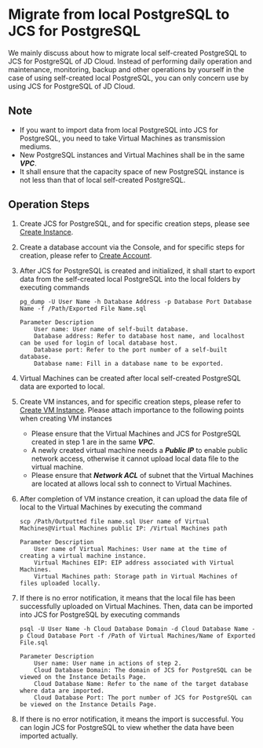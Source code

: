 # Migrate from local PostgreSQL to JCS for PostgreSQL
We mainly discuss about how to migrate local self-created PostgreSQL to JCS for PostgreSQL of JD Cloud. Instead of performing daily operation and maintenance, monitoring, backup and other operations by yourself in the case of using self-created local PostgreSQL, you can only concern use by using JCS for PostgreSQL of JD Cloud.

## Note
* If you want to import data from local PostgreSQL into JCS for PostgreSQL, you need to take Virtual Machines as transmission mediums.
* New PostgreSQL instances and Virtual Machines shall be in the same ***VPC***.
* It shall ensure that the capacity space of new PostgreSQL instance is not less than that of local self-created PostgreSQL.

## Operation Steps
1. Create JCS for PostgreSQL, and for specific creation steps, please see [Create Instance](../../../Operation-Guide/Instance/Create-Instance.md).
2. Create a database account via the Console, and for specific steps for creation, please refer to [Create Account](../../../Operation-Guide/Account/Create-Account/PostgreSQL-Create-Account.md).
3. After JCS for PostgreSQL is created and initialized, it shall start to export data from the self-created local PostgreSQL into the local folders by executing commands

    ```
    pg_dump -U User Name -h Database Address -p Database Port Database Name -f /Path/Exported File Name.sql

    Parameter Description
        User name: User name of self-built database.
        Database address: Refer to database host name, and localhost can be used for login of local database host.
        Database port: Refer to the port number of a self-built database.
        Database name: Fill in a database name to be exported.
    ```

4. Virtual Machines can be created after local self-created PostgreSQL data are exported to local.
5. Create VM instances, and for specific creation steps, please refer to [Create VM Instance](https://docs.jdcloud.com/virtual-machines/create-instance). Please attach importance to the following points when creating VM instances
    * Please ensure that the Virtual Machines and JCS for PostgreSQL created in step 1 are in the same ***VPC***.
    * A newly created virtual machine needs a ***Public IP*** to enable public network access, otherwise it cannot upload local data file to the virtual machine.
    * Please ensure that ***Network ACL*** of subnet that the Virtual Machines are located at allows local ssh to connect to Virtual Machines.

6. After completion of VM instance creation, it can upload the data file of local to the Virtual Machines by executing the command

    ```
    scp /Path/Outputted file name.sql User name of Virtual Machines@Virtual Machines public IP: /Virtual Machines path

    Parameter Description
        User name of Virtual Machines: User name at the time of creating a virtual machine instance.
        Virtual Machines EIP: EIP address associated with Virtual Machines.
        Virtual Machines path: Storage path in Virtual Machines of files uploaded locally.
    ```

7. If there is no error notification, it means that the local file has been successfully uploaded on Virtual Machines. Then, data can be imported into JCS for PostgreSQL by executing commands

    ```
    psql -U User Name -h Cloud Database Domain -d Cloud Database Name -p Cloud Database Port -f /Path of Virtual Machines/Name of Exported File.sql

    Parameter Description
        User name: User name in actions of step 2.
        Cloud Database Domain: The domain of JCS for PostgreSQL can be viewed on the Instance Details Page.
        Cloud Database Name: Refer to the name of the target database where data are imported.
        Cloud Database Port: The port number of JCS for PostgreSQL can be viewed on the Instance Details Page.
    ```
8. If there is no error notification, it means the import is successful. You can login JCS for PostgreSQL to view whether the data have been imported actually.
